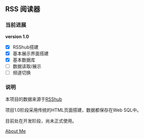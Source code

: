 ## RSS 阅读器

### 当前进展

**version 1.0**

-[x] RSShub搭建
-[x] 基本展示界面搭建
-[x] 基本数据库
-[ ] 数据读取/展示
-[ ] 频道切换

### 说明

本项目的数据来源于[RSShub](https://github.com/DIYgod/RSSHub)

项目1.0阶段采用传统的HTML页面搭建，数据都保存在Web SQL中。

目前处在开发阶段，尚未正式使用。

[About Me](https://zhimo.ink/about/)